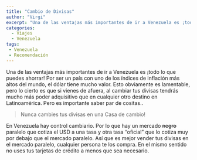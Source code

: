 ```yaml
---
title: "Cambio de Divisas"
author: "Virgi"
excerpt: "Una de las ventajas más importantes de ir a Venezuela es ¡todo lo que puedes ahorrar!"
categories: 
  - Viajes
  - Venezuela
tags: 
 - Venezuela
 - Recomendación
---
```


Una de las ventajas más importantes de ir a Venezuela es ¡todo lo que puedes ahorrar! Por ser un país con uno de los índices de inflación más altos del mundo, el dólar tiene mucho valor. Esto obviamente es lamentable, pero lo cierto es que si vienes de afuera, al cambiar tus divisas tendrás mucho más poder adquisitivo que en cualquier otro destino en Latinoamérica. Pero es importante saber par de cositas..

> Nunca cambies tus divisas en una Casa de cambio!

En Venezuela hay control cambiario. Por lo que hay un mercado ~~negro~~ paralelo que cotiza el USD a una tasa y otra tasa “oficial” que lo cotiza muy por debajo que el mercado paralelo. Así que es mejor vender tus divisas en el mercado paralelo, cualquier persona te los compra. En el mismo sentido no uses tus tarjetas de crédito a menos que sea necesario. 
